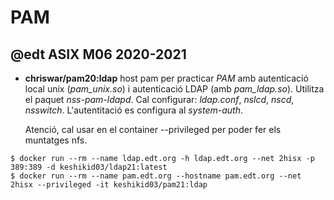 # PAM

## @edt ASIX M06 2020-2021

* **chriswar/pam20:ldap** host pam per practicar *PAM* amb autenticació local
  unix (*pam_unix.so*) i autenticació LDAP (amb *pam_ldap.so*). Utilitza el paquet
  *nss-pam-ldapd*. Cal configurar: *ldap.conf*, *nslcd*, *nscd*, *nsswitch*.
  L'autentitació es configura al *system-auth*.


  Atenció, cal usar en el container --privileged per poder fer els muntatges nfs.

```
$ docker run --rm --name ldap.edt.org -h ldap.edt.org --net 2hisx -p 389:389 -d keshikid03/ldap21:latest 
$ docker run --rm --name pam.edt.org --hostname pam.edt.org --net 2hisx --privileged -it keshikid03/pam21:ldap
```


